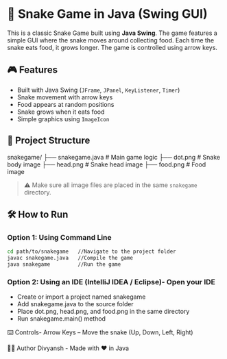 # 🐍 Snake Game in Java (Swing GUI)

This is a classic Snake Game built using **Java Swing**. The game features a simple GUI where the snake moves around collecting food. Each time the snake eats food, it grows longer. The game is controlled using arrow keys.

## 🎮 Features
- Built with Java Swing (`JFrame`, `JPanel`, `KeyListener`, `Timer`)
- Snake movement with arrow keys
- Food appears at random positions
- Snake grows when it eats food
- Simple graphics using `ImageIcon`

## 📁 Project Structure
snakegame/ 
├── snakegame.java    # Main game logic
├── dot.png           # Snake body image
├── head.png          # Snake head image
├── food.png          # Food image

> ⚠️ Make sure all image files are placed in the same `snakegame` directory.
## 🛠️ How to Run
### Option 1: Using Command Line
   ```bash
   cd path/to/snakegame   //Navigate to the project folder
   javac snakegame.java   //Compile the game
   java snakegame         //Run the game
  ``` 
### Option 2: Using an IDE (IntelliJ IDEA / Eclipse)- Open your IDE
- Create or import a project named snakegame
- Add snakegame.java to the source folder
- Place dot.png, head.png, and food.png in the same directory
- Run snakegame.main() method

⌨️ Controls- Arrow Keys – Move the snake (Up, Down, Left, Right)

🧑‍💻 Author Divyansh - Made with ❤️ in Java
